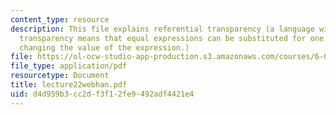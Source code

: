 ```yaml
---
content_type: resource
description: This file explains referential transparency (a language with referential
  transparency means that equal expressions can be substituted for one another without
  changing the value of the expression.)
file: https://ol-ocw-studio-app-production.s3.amazonaws.com/courses/6-001-structure-and-interpretation-of-computer-programs-spring-2005/d4d959b3cc2df3f12fe9492adf4421e4_lecture22webhan.pdf
file_type: application/pdf
resourcetype: Document
title: lecture22webhan.pdf
uid: d4d959b3-cc2d-f3f1-2fe9-492adf4421e4
---
```

